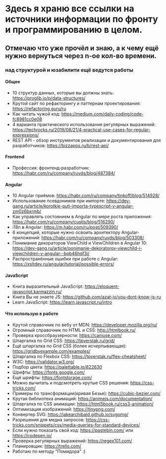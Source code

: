 # Здесь я храню все ссылки на источники информации по фронту и программированию в целом.
## Отмечаю что уже прочёл и знаю, а к чему ещё нужно вернуться через n-ое кол-во времени.

### над структурой и юзабилити ещё ведутся работы

#### Общее
- 10 структур данных, которые вы должны знать: https://proglib.io/p/data-structures/
- Крутой сайт по рефакторингу и паттернам проектирования: https://refactoring.guru/ru
- Как читать чужой код: https://medium.com/daily-coding/code-fc8981cc0e08
- 4 варианта практического использования регулярных выражений: https://techrocks.ru/2019/08/21/4-practical-use-cases-for-regular-expressions/
- REST API - обзор инструментов реализации и документирования для разработчиков: https://bizzapps.ru/b/rest-api/

#### Frontend
- Профессия: фронтенд-разработчик: https://habr.com/ru/company/ruvds/blog/487384/

#### Angular
- 10 Angular приёмов: https://habr.com/ru/company/tinkoff/blog/514928/
- Использование псевдонимов при импорте: https://dev-gang.ru/article/korotkie-puti-importa-typescript-v-angular-zm0z6bxrmb/
- Как управлять состоянием в Angular по мере роста приложения: https://habr.com/ru/company/custis/blog/516290/
- i18n в Angular: https://m.habr.com/ru/post/509390/
- 6 концепций, которые нужно освоить архитектору Angular-приложений: https://habr.com/ru/company/ruvds/blog/503308/
- Понимание декораторов ViewChild и ViewChildren в Angular 10: https://dev-gang.ru/article/ponimanie-dekoratorov-viewchild-i-viewchildren-v-angular--bpb46hqf3i/
- Распространённые ошибки при работе с Angular: https://xsltdev.ru/angular/tutorial/possible-errors/

#### JavaScript
- Книга выразительный JavaScript: https://eloquent-javascript.karmazzin.ru/
- Книга Вы не знаете JS: https://github.com/azat-io/you-dont-know-js-ru
- Learn JavaScript: https://learn.javascript.ru/intro

#### Что использую в работе
- Крутой справочник по вебу от MDN: https://developer.mozilla.org/ru/
- Огромный справочник по HTML и CSS: http://htmlbook.ru/
- Проверка кроссбраузерности: https://caniuse.com/
- Шпаргалка по Grid CSS: https://tpverstak.ru/grid/
- Ещё шпаргалка по Grid CSS (более исчерпывающая): https://gridbyexample.com/examples/
- Шпаргалка по Flexbox CSS: https://tpverstak.ru/flex-cheatsheet/
- W3C: https://validator.w3.org/
- Подбор цвета: https://palettable.io/822630
- Шрифты: https://fonts.google.com/
- Ещё шрифты: https://fontstorage.com/
- Можно вычитать и подсмотреть крутые CSS решения: https://css-tricks.com/
- Примеры по трансформации(кривая Безье): https://cubic-bezier.com/
- Крутая библиотека анимаций: https://animejs.com/documentation/
- Шпаргалка по CSS анимации: https://html5book.ru/css3-animation/
- Оптимизация изображений: https://tinypng.com/
- Конвертер SVG: https://jakearchibald.github.io/svgomg/
- Разрешения для медиа запросов: https://css-tricks.com/snippets/css/media-queries-for-standard-devices/
- Если нужно показать свой код: https://pastebin.com/ или https://codepen.io/
- Проверка регулярных выражений: https://regex101.com/
- Планировщик: https://trello.com/
- Работаю по методу "Помидора" :)
